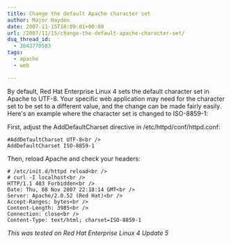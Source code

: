 ```yaml
---
title: Change the default Apache character set
author: Major Hayden
date: 2007-11-15T18:09:01+00:00
url: /2007/11/15/change-the-default-apache-character-set/
dsq_thread_id:
  - 3642770583
tags:
  - apache
  - web

---
```

By default, Red Hat Enterprise Linux 4 sets the default character set in Apache to UTF-8. Your specific web application may need for the character set to be set to a different value, and the change can be made fairly easily. Here's an example where the character set is changed to ISO-8859-1:

First, adjust the AddDefaultCharset directive in /etc/httpd/conf/httpd.conf:

```
#AddDefaultCharset UTF-8<br />
AddDefaultCharset ISO-8859-1
```

Then, reload Apache and check your headers:

```
# /etc/init.d/httpd reload<br />
# curl -I localhost<br />
HTTP/1.1 403 Forbidden<br />
Date: Thu, 08 Nov 2007 22:18:14 GMT<br />
Server: Apache/2.0.52 (Red Hat)<br />
Accept-Ranges: bytes<br />
Content-Length: 3985<br />
Connection: close<br />
Content-Type: text/html; charset=ISO-8859-1
```

_This was tested on Red Hat Enterprise Linux 4 Update 5_
